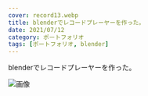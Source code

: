 ```yaml
---
cover: record13.webp
title: blenderでレコードプレーヤーを作った。
date: 2021/07/12
category: ポートフォリオ
tags: [ポートフォリオ, blender]
---
```


blenderでレコードプレーヤーを作った。

<!--more-->

![画像](/my-home/cover/record13.webp)